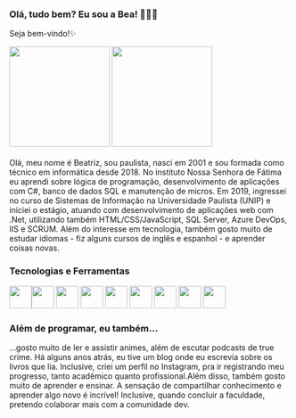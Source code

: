 ### Olá, tudo bem? Eu sou a Bea! 👩🏻‍💻

Seja bem-vindo!✨


<div>
<img height="180em" src="https://github-readme-stats.vercel.app/api/top-langs/?username=BeaLou&layout=compact&langs_count=7"/>
<img height="180em" src="https://github-readme-stats.vercel.app/api?username=BeaLou&include_all_commits=true&count_private=true"/>
</div>

</br>
Olá, meu nome é Beatriz, sou paulista, nasci em 2001 e sou formada como técnico em informática desde 2018.
No instituto Nossa Senhora de Fátima eu aprendi sobre lógica de programação, desenvolvimento de aplicações com C#, banco de dados SQL e manutenção de micros.
Em 2019, ingressei no curso de Sistemas de Informação na Universidade Paulista (UNIP) e iniciei o estágio, atuando com desenvolvimento de aplicações web com .Net, utilizando também HTML/CSS/JavaScript, SQL Server, Azure DevOps, IIS e SCRUM. 
Além do interesse em tecnologia, também gosto muito de estudar idiomas - fiz alguns cursos de inglês e espanhol - e aprender coisas novas.

### Tecnologias e Ferramentas
         
<img src="https://cdn.jsdelivr.net/gh/devicons/devicon/icons/csharp/csharp-original.svg" width="40" height="40" /><img src="https://cdn.jsdelivr.net/gh/devicons/devicon/icons/dot-net/dot-net-original-wordmark.svg" width="40" height="40" />
<img src="https://cdn.jsdelivr.net/gh/devicons/devicon/icons/dotnetcore/dotnetcore-original.svg" width="40" height="40"/>
<img src="https://cdn.jsdelivr.net/gh/devicons/devicon/icons/mysql/mysql-original-wordmark.svg" width="40" height="40"/>
<img src="https://cdn.jsdelivr.net/gh/devicons/devicon/icons/microsoftsqlserver/microsoftsqlserver-plain-wordmark.svg" width="40" height="40"/>
<img src="https://cdn.jsdelivr.net/gh/devicons/devicon/icons/css3/css3-original-wordmark.svg" width="40" height="40"/>
<img src="https://cdn.jsdelivr.net/gh/devicons/devicon/icons/html5/html5-original-wordmark.svg" width="40" height="40"/>
<img src="https://cdn.jsdelivr.net/gh/devicons/devicon/icons/visualstudio/visualstudio-plain.svg" width="40" height="40"/>
<img src="https://cdn.jsdelivr.net/gh/devicons/devicon/icons/vscode/vscode-original.svg" width="40" height="40"/>
               
### Além de programar, eu também...

...gosto muito de ler e assistir animes, além de escutar podcasts de true crime. Há alguns anos atrás, eu tive um blog onde eu escrevia sobre os livros que lia. Inclusive, criei um perfil no Instagram, pra ir registrando meu progresso, tanto acadêmico quanto profissional.Além disso, também gosto muito de aprender e ensinar. A sensação de compartilhar conhecimento e aprender algo novo é incrível! Inclusive, quando concluir a faculdade, pretendo colaborar mais com a comunidade dev.
